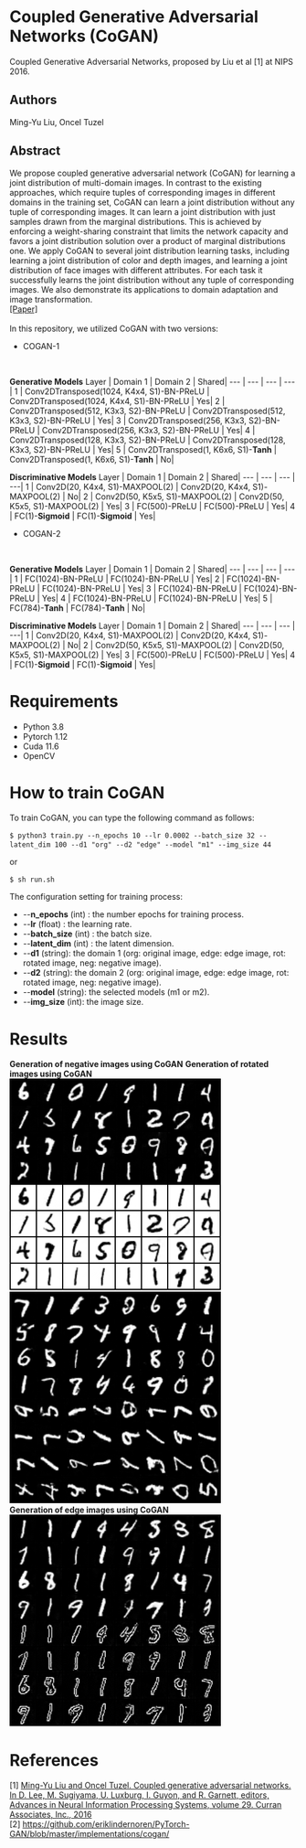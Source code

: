 # Coupled Generative Adversarial Networks (CoGAN)
Coupled Generative Adversarial Networks, proposed by Liu et al [1] at NIPS 2016.
## Authors
Ming-Yu Liu, Oncel Tuzel
## Abstract 
We propose coupled generative adversarial network (CoGAN) for learning a joint distribution of multi-domain images. In contrast to the existing approaches, which require tuples of corresponding images in different domains in the training set, CoGAN can learn a joint distribution without any tuple of corresponding images. It can learn a joint distribution with just samples drawn from the marginal distributions. This is achieved by enforcing a weight-sharing constraint that limits the network capacity and favors a joint distribution solution over a product of marginal distributions one. We apply CoGAN to several joint distribution learning tasks, including learning a joint distribution of color and depth images, and learning a joint distribution of face images with different attributes. For each task it successfully learns the joint distribution without any tuple of corresponding images. We also demonstrate its applications to domain adaptation and image transformation.
<br />
[[Paper]](https://arxiv.org/abs/1606.07536)
<br />
<br />
In this repository, we utilized CoGAN with two versions:
- COGAN-1
<br />

**Generative Models** 
Layer | Domain 1 | Domain 2 | Shared|
--- | --- | --- | ---|
1   | Conv2DTransposed(1024, K4x4, S1)-BN-PReLU | Conv2DTransposed(1024, K4x4, S1)-BN-PReLU | Yes|
2   | Conv2DTransposed(512, K3x3, S2)-BN-PReLU | Conv2DTransposed(512, K3x3, S2)-BN-PReLU  | Yes|
3   | Conv2DTransposed(256, K3x3, S2)-BN-PReLU | Conv2DTransposed(256, K3x3, S2)-BN-PReLU | Yes|
4   | Conv2DTransposed(128, K3x3, S2)-BN-PReLU | Conv2DTransposed(128, K3x3, S2)-BN-PReLU  | Yes|
5   | Conv2DTransposed(1, K6x6, S1)-**Tanh** | Conv2DTransposed(1, K6x6, S1)-**Tanh** | No|

**Discriminative Models** 
Layer | Domain 1 | Domain 2 | Shared|
--- | --- | --- | ---|
1   | Conv2D(20, K4x4, S1)-MAXPOOL(2) | Conv2D(20, K4x4, S1)-MAXPOOL(2) | No|
2   | Conv2D(50, K5x5, S1)-MAXPOOL(2) | Conv2D(50, K5x5, S1)-MAXPOOL(2) | Yes|
3   | FC(500)-PReLU | FC(500)-PReLU | Yes|
4   | FC(1)-**Sigmoid** | FC(1)-**Sigmoid** | Yes|
- COGAN-2
<br />

**Generative Models** 
Layer | Domain 1 | Domain 2 | Shared|
--- | --- | --- | ---|
1   | FC(1024)-BN-PReLU | FC(1024)-BN-PReLU | Yes|
2   | FC(1024)-BN-PReLU | FC(1024)-BN-PReLU | Yes|
3   | FC(1024)-BN-PReLU | FC(1024)-BN-PReLU | Yes|
4   | FC(1024)-BN-PReLU | FC(1024)-BN-PReLU | Yes|
5   | FC(784)-**Tanh** | FC(784)-**Tanh** | No|

**Discriminative Models** 
Layer | Domain 1 | Domain 2 | Shared|
--- | --- | --- | ---|
1   | Conv2D(20, K4x4, S1)-MAXPOOL(2) | Conv2D(20, K4x4, S1)-MAXPOOL(2) | No|
2   | Conv2D(50, K5x5, S1)-MAXPOOL(2) | Conv2D(50, K5x5, S1)-MAXPOOL(2) | Yes|
3   | FC(500)-PReLU | FC(500)-PReLU | Yes|
4   | FC(1)-**Sigmoid** | FC(1)-**Sigmoid** | Yes|

# Requirements
- Python 3.8
- Pytorch 1.12
- Cuda 11.6
- OpenCV
# How to train CoGAN
To train CoGAN, you can type the following command as follows:
```
$ python3 train.py --n_epochs 10 --lr 0.0002 --batch_size 32 --latent_dim 100 --d1 "org" --d2 "edge" --model "m1" --img_size 44
```
or 
```
$ sh run.sh
```

The configuration setting for training process: 
<br/>
- --**n_epochs** (int) : the number epochs for training process.  
- --**lr** (float) : the learning rate.
- --**batch_size** (int) : the batch size. 
- --**latent_dim** (int) : the latent dimension. 
- --**d1** (string): the domain 1 (org: original image, edge: edge image, rot: rotated image, neg: negative image). 
- --**d2** (string): the domain 2 (org: original image, edge: edge image, rot: rotated image, neg: negative image).
- --**model** (string): the selected models (m1 or m2). 
- --**img_size** (int): the image size.
# Results
**Generation of negative images using CoGAN** **Generation of rotated images using CoGAN**
<br />
![alt text](https://github.com/VoHoangAnh/Mnist_cogan/blob/develop/mnistm/156000.png?raw=true)
![alt text](https://github.com/VoHoangAnh/Mnist_cogan/blob/develop/mnistm/rotate_m1.png?raw=true)
<br />
**Generation of edge images using CoGAN**
<br />
![alt text](https://github.com/VoHoangAnh/Mnist_cogan/blob/develop/mnistm/edge_m1.png?raw=true)
# References
[1] [Ming-Yu Liu and Oncel Tuzel. Coupled generative adversarial networks. In D. Lee, M. Sugiyama,
U. Luxburg, I. Guyon, and R. Garnett, editors, Advances in Neural Information Processing
Systems, volume 29. Curran Associates, Inc., 2016](https://arxiv.org/abs/1606.07536) 
<br />
[2] https://github.com/eriklindernoren/PyTorch-GAN/blob/master/implementations/cogan/
